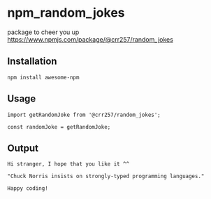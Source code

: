 # npm_random_jokes
package to cheer you up
https://www.npmjs.com/package/@crr257/random_jokes

## Installation

```
npm install awesome-npm
```

## Usage

```
import getRandomJoke from '@crr257/random_jokes';

const randomJoke = getRandomJoke;
```
## Output

```
Hi stranger, I hope that you like it ^^ 

"Chuck Norris insists on strongly-typed programming languages."

Happy coding!
